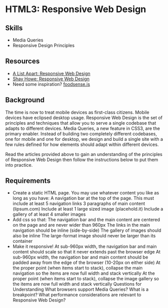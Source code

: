 HTML3: Responsive Web Design
=====================

Skills
----------
- Media Queries
- Responsive Design Principles

Resources
-----------
- <a href="http://alistapart.com/article/responsive-web-design">A List Apart: Responsive Web Design</a>
- <a href="http://learn.shayhowe.com/advanced-html-css/responsive-web-design">Shay Howe: Responsive Web Design</a>
- Need some inspiration? <a href="foodsense.is">foodsense.is</a>

Background
----------
The time is now to treat mobile devices as first-class citizens. Mobile devices have eclipsed desktop usage. Responsive Web Design is the set of principles and techniques that allow you to serve a single codebase that adapts to different devices. Media Queries, a new feature in CSS3, are the primary enabler. Instead of building two completely different codebases, one for mobile and one for desktop, we design and build a single site with a few rules defined for how elements should adapt within different devices.

Read the articles provided above to gain an understanding of the principles of Responsive Web Design then follow the instructions below to put them into practice.

Requirements
------------
- Create a static HTML page. You may use whatever content you like as long as you have:
A navigation bar at the top of the page. This must include at least 5 navigation links
3 paragraphs of main content (lipsum.com)
Include at least 1 large sized image (placehold.it)
Include a gallery of at least 4 smaller images
- Add css so that:
The navigation bar and the main content are centered on the page and are never wider than 960px
The links in the main navigation should be inline (side-by-side)
The gallery of images should also be inline
The large-format image should never be larger than its container
- Make it responsive!
At sub-960px width, the navigation bar and main content should scale so that it never extends past the browser edge
At sub-960px width, the navigation bar and main content should be padded away from the edge of the browser (10-20px on either side)
At the proper point (when items start to stack), collapse the main navigation so the items are now full width and stack vertically
At the proper point (when items start to stack), collapse the image gallery so the items are now full width and stack vertically
Questions for Understanding
What browsers support Media Queries?
What is a breakpoint?
What performance considerations are relevant to Responsive Web Design?